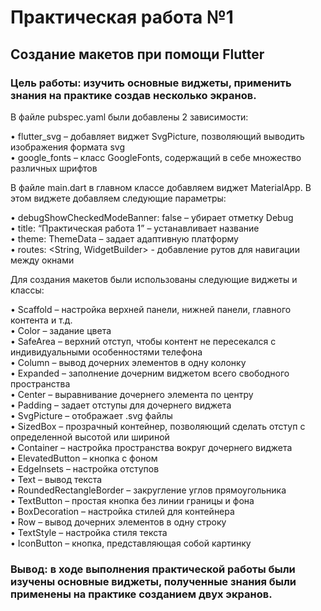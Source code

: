 # Практическая работа №1

## Создание макетов при помощи Flutter

### Цель работы: изучить основные виджеты, применить знания на практике создав несколько экранов.

В файле pubspec.yaml были добавлены 2 зависимости:

•	flutter_svg – добавляет виджет SvgPicture, позволяющий выводить изображения формата svg  
•	google_fonts – класс GoogleFonts, содержащий в себе множество различных шрифтов  

В файле main.dart в главном классе добавляем виджет MaterialApp. В этом виджете добавляем следующие параметры:

•	debugShowCheckedModeBanner: false – убирает отметку Debug  
•	title: “Практическая работа 1” – устанавливает название  
•	theme: ThemeData – задает адаптивную платформу  
•	routes: <String, WidgetBuilder> - добавление рутов для навигации между окнами  

Для создания макетов были использованы следующие виджеты и классы: 

•	Scaffold – настройка верхней панели, нижней панели, главного контента и т.д.  
•	Color – задание цвета  
•	SafeArea – верхний отступ, чтобы контент не пересекался с индивидуальными особенностями телефона  
•	Column – вывод дочерних элементов в одну колонку  
•	Expanded – заполнение дочерним виджетом всего свободного пространства  
•	Center – выравнивание дочернего элемента по центру  
•	Padding – задает отступы для дочернего виджета  
•	SvgPicture – отображает .svg файлы  
•	SizedBox – прозрачный контейнер, позволяющий сделать отступ с определенной высотой или шириной  
•	Container – настройка пространства вокруг дочернего виджета  
•	ElevatedButton – кнопка с фоном  
•	EdgeInsets – настройка отступов  
•	Text – вывод текста  
•	RoundedRectangleBorder – закругление углов прямоугольника  
•	TextButton – простая кнопка без линии границы и фона  
•	BoxDecoration – настройка стилей для контейнера  
•	Row – вывод дочерних элементов в одну строку  
•	TextStyle – настройка стиля текста  
•	IconButton – кнопка, представляющая собой картинку  

### Вывод: в ходе выполнения практической работы были изучены основные виджеты, полученные знания были применены на практике созданием двух экранов.
